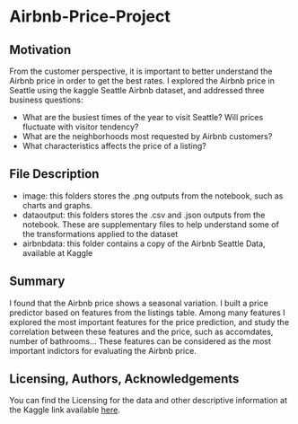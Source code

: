 # Airbnb-Price-Project
## Motivation
From the customer perspective, it is important to better understand the Airbnb price in order to get the best rates. I explored the Airbnb price in Seattle using the kaggle Seattle Airbnb dataset, and addressed three business questions:
* What are the busiest times of the year to visit Seattle? Will prices fluctuate with visitor tendency?
* What are the neighborhoods most requested by Airbnb customers?
* What characteristics affects the price of a listing?
## File Description
* image: this folders stores the .png outputs from the notebook, such as charts and graphs.
* dataoutput: this folders stores the .csv and .json outputs from the notebook. These are supplementary files to help understand some of the transformations applied to the dataset
* airbnbdata: this folder contains a copy of the Airbnb Seattle Data, available at Kaggle
## Summary
I found that the Airbnb price shows a seasonal variation. I built a price predictor based on features from the listings table. Among many features I explored the most important features for the price prediction, and study the correlation between these features and the price, such as accomdates, number of bathrooms... These features can be considered as the most important indictors for evaluating the Airbnb price.
## Licensing, Authors, Acknowledgements
You can find the Licensing for the data and other descriptive information at the Kaggle link available [here](https://www.kaggle.com/datasets/airbnb/seattle).

